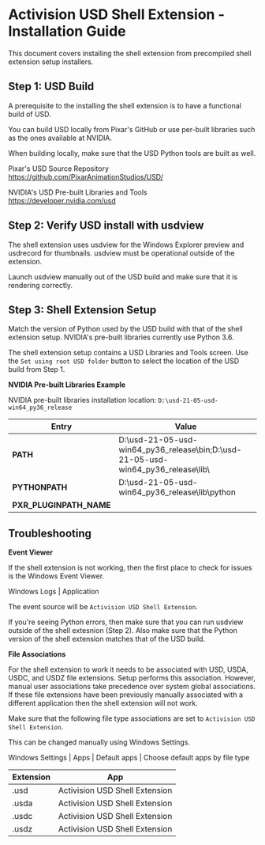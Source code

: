 Activision USD Shell Extension - Installation Guide
===================================================

This document covers installing the shell extension from precompiled shell extension setup installers.

Step 1: USD Build
-----------------

A prerequisite to the installing the shell extension is to have a functional build of USD. 

You can build USD locally from Pixar's GitHub or use per-built libraries such as the ones available at NVIDIA.

When building locally, make sure that the USD Python tools are built as well.

Pixar's USD Source Repository  
https://github.com/PixarAnimationStudios/USD/

NVIDIA's USD Pre-built Libraries and Tools  
https://developer.nvidia.com/usd


Step 2: Verify USD install with usdview
---------------------------------------

The shell extension uses usdview for the Windows Explorer preview and usdrecord for thumbnails. usdview must be operational outside of the extension.

Launch usdview manually out of the USD build and make sure that it is rendering correctly.


Step 3: Shell Extension Setup
-----------------------------

Match the version of Python used by the USD build with that of the shell extension setup. NVIDIA's pre-built libraries currently use Python 3.6.

The shell extension setup contains a USD Libraries and Tools screen. Use the `Set using root USD folder` button to select the location of the USD build from Step 1.

**NVIDIA Pre-built Libraries Example**

NVIDIA pre-built libraries installation location: `D:\usd-21-05-usd-win64_py36_release`

| Entry                    | Value                                                                             |
|-                         |-                                                                                  |
| **PATH**                 | D:\usd-21-05-usd-win64_py36_release\bin\;D:\usd-21-05-usd-win64_py36_release\lib\ |
| **PYTHONPATH**           | D:\usd-21-05-usd-win64_py36_release\lib\python                                    |
| **PXR_PLUGINPATH_NAME**  |                                                                                   |


Troubleshooting
---------------

**Event Viewer**

If the shell extension is not working, then the first place to check for issues is the Windows Event Viewer. 

Windows Logs | Application

The event source will be `Activision USD Shell Extension`.

If you're seeing Python errors, then make sure that you can run usdview outside of the shell extesnion (Step 2). Also make sure that the Python version of the shell extension matches that of the USD build.


**File Associations**

For the shell extension to work it needs to be associated with USD, USDA, USDC, and USDZ file extensions. Setup performs this association. However, manual user associations take precedence over system global associations. If these file extensions have been previously manually associated with a different application then the shell extension will not work.

Make sure that the following file type associations are set to `Activision USD Shell Extension`.

This can be changed manually using Windows Settings. 

Windows Settings | Apps | Default apps | Choose default apps by file type

| Extension | App                            |
|-          |-                               |
| .usd      | Activision USD Shell Extension |
| .usda     | Activision USD Shell Extension |
| .usdc     | Activision USD Shell Extension |
| .usdz     | Activision USD Shell Extension |